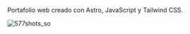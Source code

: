 Portafolio web creado con Astro, JavaScript y Tailwind CSS.

![577shots_so](https://github.com/Yoss777s/MyPortfolioyoss/assets/143361704/6f838262-f6e6-4683-9cf3-274d82050462)
